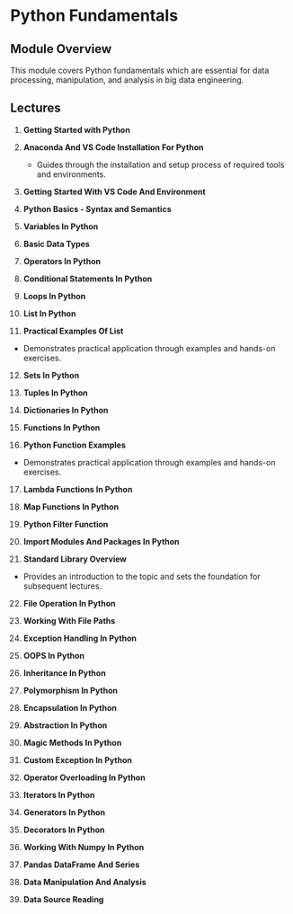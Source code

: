 # Python Fundamentals

## Module Overview

This module covers Python fundamentals which are essential for data processing, manipulation, and analysis in big data engineering.

## Lectures

1. **Getting Started with Python**

2. **Anaconda And VS Code Installation For Python**
   - Guides through the installation and setup process of required tools and environments.

3. **Getting Started With VS Code And Environment**

4. **Python Basics - Syntax and Semantics**

5. **Variables In Python**

6. **Basic Data Types**

7. **Operators In Python**

8. **Conditional Statements In Python**

9. **Loops In Python**

10. **List In Python**

11. **Practical Examples Of List**
   - Demonstrates practical application through examples and hands-on exercises.

12. **Sets In Python**

13. **Tuples In Python**

14. **Dictionaries In Python**

15. **Functions In Python**

16. **Python Function Examples**
   - Demonstrates practical application through examples and hands-on exercises.

17. **Lambda Functions In Python**

18. **Map Functions In Python**

19. **Python Filter Function**

20. **Import Modules And Packages In Python**

21. **Standard Library Overview**
   - Provides an introduction to the topic and sets the foundation for subsequent lectures.

22. **File Operation In Python**

23. **Working With File Paths**

24. **Exception Handling In Python**

25. **OOPS In Python**

26. **Inheritance In Python**

27. **Polymorphism In Python**

28. **Encapsulation In Python**

29. **Abstraction In Python**

30. **Magic Methods In Python**

31. **Custom Exception In Python**

32. **Operator Overloading In Python**

33. **Iterators In Python**

34. **Generators In Python**

35. **Decorators In Python**

36. **Working With Numpy In Python**

37. **Pandas DataFrame And Series**

38. **Data Manipulation And Analysis**

39. **Data Source Reading**

